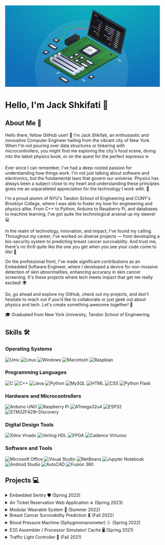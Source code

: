 ![My Image](https://raw.githubusercontent.com/JackShkifati28/JackShkifati28/main/compE.jpeg)

# Hello, I'm Jack Shkifati 👋

## About Me 🚀

Hello there, fellow GitHub user! 🙌 I'm Jack Shkifati, an enthusiastic and innovative Computer Engineer hailing from the vibrant city of New York. When I'm not pouring over data structures or tinkering with microcontrollers, you might find me exploring the city's food scene, diving into the latest physics book, or on the quest for the perfect espresso ☕

Ever since I can remember, I've had a deep-rooted passion for understanding how things work. I'm not just talking about software and electronics, but the fundamental laws that govern our universe. Physics has always been a subject close to my heart and understanding these principles gives me an unparalleled appreciation for the technology I work with. 🌌

I'm a proud alumni of NYU's Tandon School of Engineering and CUNY's Brooklyn College, where I was able to foster my love for engineering and physics alike. From C++ to Python, Arduino to Raspberry Pi, and databases to machine learning, I've got quite the technological arsenal up my sleeve! 💻

In the realm of technology, innovation, and impact, I've found my calling. Throughout my career, I've worked on diverse projects — from developing a bio-security system to predicting breast cancer survivability. And trust me, there's no thrill quite like the one you get when you see your code come to life! 🎯

On the professional front, I've made significant contributions as an Embedded Software Engineer, where I developed a device for non-invasive detection of skin abnormalities, enhancing accuracy in skin cancer screening. It's these projects where tech meets impact that get me really excited! 🌍

So, go ahead and explore my GitHub, check out my projects, and don't hesitate to reach out if you'd like to collaborate or just geek out about physics and tech. Let's create something awesome together! 👋

🎓 Graduated from New York University, Tandon School of Engineering.


## Skills 🛠

### Operating Systems

![Unix](https://img.shields.io/badge/-Unix-black?style=flat-square&logo=linux)
![Linux](https://img.shields.io/badge/-Linux-black?style=flat-square&logo=linux)
![Windows](https://img.shields.io/badge/-Windows-black?style=flat-square&logo=windows)
![Macintosh](https://img.shields.io/badge/-Macintosh-black?style=flat-square&logo=apple)
![Raspbian](https://img.shields.io/badge/-Raspbian-black?style=flat-square&logo=raspberry-pi)

### Programming Languages

![C](https://img.shields.io/badge/-C-black?style=flat-square&logo=c)
![C++](https://img.shields.io/badge/-C++-black?style=flat-square&logo=c%2B%2B)
![Java](https://img.shields.io/badge/-Java-black?style=flat-square&logo=java)
![Python](https://img.shields.io/badge/-Python-black?style=flat-square&logo=python)
![MySQL](https://img.shields.io/badge/-MySQL-black?style=flat-square&logo=mysql)
![HTML](https://img.shields.io/badge/-HTML-black?style=flat-square&logo=html5)
![CSS](https://img.shields.io/badge/-CSS-black?style=flat-square&logo=css3)
![Python Flask](https://img.shields.io/badge/-Python_Flask-black?style=flat-square&logo=flask)

### Hardware and Microcontrollers

![Arduino UNO](https://img.shields.io/badge/-Arduino_UNO-black?style=flat-square&logo=arduino)
![Raspberry Pi](https://img.shields.io/badge/-Raspberry_Pi-black?style=flat-square&logo=raspberry-pi)
![ATmega32u4](https://img.shields.io/badge/-ATmega32u4-black?style=flat-square&logo=arduino)
![ESP32](https://img.shields.io/badge/-ESP32-black?style=flat-square&logo=espressif)
![STM32F429I-Discovery](https://img.shields.io/badge/-STM32F429I_Discovery-black?style=flat-square&logo=STMicroelectronics)

### Digital Design Tools

![Xilinx Vivado](https://img.shields.io/badge/-Xilinx_Vivado-black?style=flat-square&logo=xilinx)
![Verilog HDL](https://img.shields.io/badge/-Verilog_HDL-black?style=flat-square&logo=verilog)
![FPGA](https://img.shields.io/badge/-FPGA-black?style=flat-square&logo=altera)
![Cadence Virtuoso](https://img.shields.io/badge/-Cadence_Virtuoso-black?style=flat-square&logo=cadence-design-systems)

### Software and Tools

![Microsoft Office](https://img.shields.io/badge/-Microsoft_Office-black?style=flat-square&logo=microsoft-office)
![Visual Studio](https://img.shields.io/badge/-Visual_Studio-black?style=flat-square&logo=visual-studio)
![NetBeans](https://img.shields.io/badge/-NetBeans-black?style=flat-square&logo=apache-netbeans-ide)
![Jupyter Notebook](https://img.shields.io/badge/-Jupyter_Notebook-black?style=flat-square&logo=jupyter)
![Android Studio](https://img.shields.io/badge/-Android_Studio-black?style=flat-square&logo=android-studio)
![AutoCAD](https://img.shields.io/badge/-AutoCAD-black?style=flat-square&logo=autodesk)
![Fusion 360](https://img.shields.io/badge/-Fusion_360-black?style=flat-square&logo=autodesk)


## Projects 💻

<details>
  <summary>Embedded Sentry 🛡️ (Spring 2023)</summary>
  <p>
  
  - Developed a bio-security system using an STM32F429I-Discovery microcontroller and Mbed OS, leveraging an on-board gyroscope to record a unique hand movement sequence, creating a bio-based authentication method.
  - 🔧 ![STM32F429I-Discovery](https://img.shields.io/badge/-STM32F429I_Discovery-black?style=flat-square&logo=STMicroelectronics)
  - 🔧 ![Mbed](https://img.shields.io/badge/-Mbed-black?style=flat-square&logo=Arm)
    
  </p>
</details>

<details>
  <summary>Air Ticket Reservation Web Application ✈️ (Spring 2023)</summary>
  <p>
  
  - Designed and developed a dual-interface Online Air Ticket Reservation System for both Customers and Airline Staff using Python Flask, MySQL, and HTML, enabling an efficient reservation process.
  - 🔧 ![HTML](https://img.shields.io/badge/-HTML-black?style=flat-square&logo=html5)
  - 🔧 ![CSS](https://img.shields.io/badge/-CSS-black?style=flat-square&logo=css3)
  - 🔧 ![Python Flask](https://img.shields.io/badge/-Python_Flask-black?style=flat-square&logo=flask)
  - 🔧 ![MySQL](https://img.shields.io/badge/-MySQL-black?style=flat-square&logo=mysql)
    
  </p>
</details>

<details>
 <summary>Modular Wearable System 🦾 (Summer 2022)</summary>
  <p>
  
  - Collaborated with a team to create a wearable device using non-invasive muscle signal decoding to aid individuals with physical or neurological impairments, enhancing wireless transmission via UDP and IoT integration.
  - 🔧 ![ESP32](https://img.shields.io/badge/-ESP32-black?style=flat-square&logo=espressif)
  - 🔧 ![Arduino](https://img.shields.io/badge/-Arduino-black?style=flat-square&logo=arduino)
    
  </p>
</details>

<details>
  <summary>Breast Cancer Survivability Prediction 🎗️ (Fall 2022)</summary>
  <p>
  
  - Conducted a machine learning project using various techniques to predict survivability of women with breast cancer at certain progression stages, employing methods such as SMOTE to balance the dataset and feature transformations to increase model accuracy.
  - 🔧 ![Python](https://img.shields.io/badge/-Python-black?style=flat-square&logo=python)
  - 🔧 ![Jupyter Notebook](https://img.shields.io/badge/-Jupyter_Notebook-black?style=flat-square&logo=jupyter)
    
  </p>
</details>

<details>
  <summary>Blood Pressure Machine (Sphygmomanometer) 🩺 (Spring 2022)</summary>
  <p>
  
  - Produced a blood pressure measuring device by connecting a Honeywell pressure sensor to an Adafruit Circuit Playground Classic       microcontroller, applying communication protocol I2C to interface with the sensor through GPIO pins.
  - 🔧 ![ATmega32U4](https://img.shields.io/badge/-ATmega32u4-black?style=flat-square&logo=arduino)
    
  </p>
</details>

<details>
<summary>E20 Assembler / Processor Simulator/ Cache 🖥️ (Spring 2021)</summary>
  <p>
  
  - Worked on a project involving E20, a CPU with a 16-bit program counter and seven read and write registers. Developed a C++ program to read assembly language and convert instructions into machine code, and designed a two-cache simulator to improve cache hits.
  - 🔧 ![C++](https://img.shields.io/badge/-C++-black?style=flat-square&logo=c%2B%2B)
    
  </p>
</details>

<details>
  <summary>Traffic Light Controller 🚦 (Fall 2021)</summary>
  <p>
  
  - Implemented a traffic control system regulating traffic lights at a street intersection using digital design tools and CAD tools such as Xilinx to form hardware, and reconfigurable chips.
  - 🔧 ![FPGA](https://img.shields.io/badge/-FPGA-black?style=flat-square&logo=altera)
  - 🔧 ![Xilinx Vivado](https://img.shields.io/badge/-Xilinx_Vivado-black?style=flat-square&logo=xilinx)
    
  </p>
</details>





